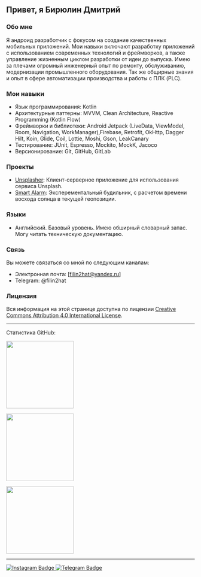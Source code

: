 ## Привет, я Бирюлин Дмитрий

### Обо мне
Я андроид разработчик с фокусом на создание качественных мобильных приложений. Мои навыки включают разработку приложений с использованием современных технологий и фреймворков, а также управление жизненным циклом разработки от идеи до выпуска. Имею за плечами огромный инженерный опыт по ремонту, обслуживанию, модернизации промышленного оборудования. Так же общирные знания и опыт в сфере автоматизации производства и работы с ПЛК (PLC).

### Мои навыки
- Язык программирования: Kotlin
- Архитектурные паттерны: MVVM, Clean Architecture, Reactive Programming (Kotlin Flow)
- Фреймворки и библиотеки: Android Jetpack (LiveData, ViewModel, Room, Navigation, WorkManager),Firebase, Retrofit, OkHttp, Dagger Hilt, Koin, Glide, Coil, Lottie, Moshi, Gson, LeakCanary
- Тестирование: JUnit, Espresso, Mockito, MockK, Jacoco
- Версионирование: Git, GitHub, GitLab

### Проекты
- [Unsplasher](https://github.com/filin2hat/Unsplasher): Клиент-серверное приложение для использования сервиса Unsplash.
- [Smart Alarm](https://github.com/filin2hat/SmartAlarm): Эксперементальный будильник, с расчетом времени восхода солнца в текущей геопозиции.

### Языки
- Английский. Базовый уровень. Имею обширный словарный запас. Могу читать техническую документацию.

### Связь
Вы можете связаться со мной по следующим каналам:
- Электронная почта: [filin2hat@yandex.ru]
- Telegram: @filin2hat

### Лицензия
Вся информация на этой странице доступна по лицензии [Creative Commons Attribution 4.0 International License](https://creativecommons.org/licenses/by/4.0/).

---

<summary>Статистика GitHub:</summary>
<p align="left">
<a href="https://github.com/filin2hat">
  <img height="180em" src="https://github-readme-stats-eight-theta.vercel.app/api?username=filin2hat&show_icons=true&theme=algolia&include_all_commits=true&count_private=true"/>
  </a>
</p>
<p align="left">
<a href="https://github.com/filin2hat">
  <img height="180em" src="http://github-readme-streak-stats.herokuapp.com?user=filin2hat&theme=algolia"/>
  </a>
</p>
<p align="left">
<a href="https://github.com/filin2hat">
<img height="180em" src="https://github-readme-stats-eight-theta.vercel.app/api/top-langs/?username=filin2hat&layout=compact&langs_count=8&theme=algolia"/>
</a>
</p>

---

<div id="badges">
  <a href="https://www.instagram.com/filin2hat">
    <img src="https://img.shields.io/badge/Instagram-purple?style=for-the-badge&logo=instagram&logoColor=white" alt="Instagram Badge"/>
  </a>
  <a href="https://t.me/filin2hat">
    <img src="https://img.shields.io/badge/Telegram-blue?style=for-the-badge&logo=telegram&logoColor=white" alt="Telegram Badge"/>
  </a>
</div>

